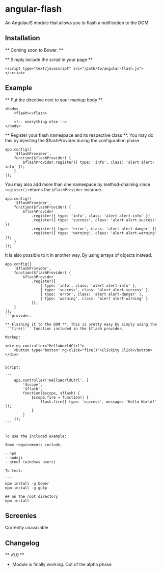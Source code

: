 angular-flash
=============

An AngularJS module that allows you to flash a notification to the DOM.

## Installation

** Coming soon to Bower. **

** Simply include the script in your page **

```
<script type="text/javascript" src="/path/to/angular-flash.js"></script>
```

## Example ##

** Put the directive next to your markup body **. 

```
<body>
	<flash></flash>

	<!-- everything else -->
</body>
```

** Register your flash namespace and its respective class **. You may do this by injecting the $flashProvider during the configuration phase

```
app.config([
	'$flashProvider',
	function($flashProvider) {
		$flashProvider.register({ type: 'info', class: 'alert alert-info' });
	}
]);
```

You may also add more than one namespace by method-chaining since ```register()``` returns the ```$flashProvider``` instance.

```
app.config([
	'$flashProvider',
	function($flashProvider) {
		$flashProvider
			.register({ type: 'info', class: 'alert alert-info' })
			.register({ type: 'success', class: 'alert alert-success' })
			.register({ type: 'error', class: 'alert alert-danger' })
			.register({ type: 'warning', class: 'alert alert-warning' });
	}
]);
```

It is also possible to it in another way. By using arrays of objects instead.

```
app.config([
	'$flashProvider',
	function($flashProvider) {
		$flashProvider
			.register([
				{ type: 'info', class: 'alert alert-info' },
				{ type: 'success', class: 'alert alert-success' },
				{ type: 'error', class: 'alert alert-danger' },
				{ type: 'warning', class: 'alert alert-warning' }
			]);
	}
]);
```provider.

** Flashing it to the DOM **. This is pretty easy by simply using the ```fire()``` function included in the $flash provider.

Markup:

```
	<div ng-controller="HelloWorldCtrl">
		<button type="button" ng-click="fire()">Clickity Click</button>
	</div>
````

Script:

```
	app.controller('HelloWorldCtrl', [
		'$scope', 
		'$flash',
		function($scope, $flash) {
			$scope.fire = function() {
				flash.fire({ type: 'success', message: 'Hello World!' });
			}
		}
	]);
```


To use the included example:

Some requirements include,

- npm
- nodejs
- growl (windows users)

To test:

```
npm install -g bower
npm install -g gulp

## on the root directory
npm install
````

## Screenies ##

Currently unavailable

## Changelog ##

** v1.0 **

- Module is finally working. Out of the alpha phase
